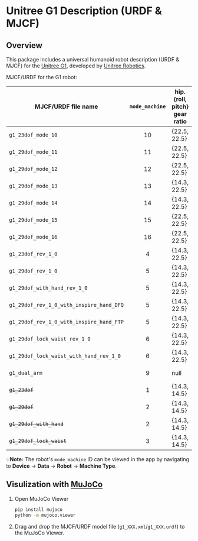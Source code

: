 # Unitree G1 Description (URDF & MJCF)

## Overview

This package includes a universal humanoid robot description (URDF & MJCF) for the [Unitree G1](https://www.unitree.com/g1/), developed by [Unitree Robotics](https://www.unitree.com/).

MJCF/URDF for the G1 robot:

| MJCF/URDF file name                      | `mode_machine` | hip.{roll, pitch} gear ratio | wrist motor | lock waist | Update status | dof#leg | dof#waist | dof#arm | dof#hand |
|------------------------------------------|:--------------:|------------------------------|-------------|------------|---------------|:-------:|:---------:|:-------:|:--------:|
| `g1_23dof_mode_10`                       |       10       | {22.5, 22.5}                 | null        | no         | Up-to-date    |   6*2   |     1     |   5*2   |   null   |
| `g1_29dof_mode_11`                       |       11       | {22.5, 22.5}                 | 4010        | no         | Up-to-date    |   6*2   |     3     |   7*2   |   null   |
| `g1_29dof_mode_12`                       |       12       | {22.5, 22.5}                 | 4010        | yes        | Up-to-date    |   6*2   |     3     |   7*2   |   null   |
| `g1_29dof_mode_13`                       |       13       | {14.3, 22.5}                 | 5010(new)   | no         | Up-to-date    |   6*2   |     3     |   7*2   |   null   |
| `g1_29dof_mode_14`                       |       14       | {14.3, 22.5}                 | 5010(new)   | yes        | Up-to-date    |   6*2   |     3     |   7*2   |   null   |
| `g1_29dof_mode_15`                       |       15       | {22.5, 22.5}                 | 5010(new)   | no         | Up-to-date    |   6*2   |     3     |   7*2   |   null   |
| `g1_29dof_mode_16`                       |       16       | {22.5, 22.5}                 | 5010(new)   | yes        | Up-to-date    |   6*2   |     3     |   7*2   |   null   |
| `g1_23dof_rev_1_0`                       |       4        | {14.3, 22.5}                 | null        |            | Up-to-date    |   6*2   |     1     |   5*2   |   null   |
| `g1_29dof_rev_1_0`                       |       5        | {14.3, 22.5}                 | 4010        |            | Up-to-date    |   6*2   |     3     |   7*2   |   null   |
| `g1_29dof_with_hand_rev_1_0`             |       5        | {14.3, 22.5}                 | 4010        |            | Up-to-date    |   6*2   |     3     |   7*2   |   7*2    |
| `g1_29dof_rev_1_0_with_inspire_hand_DFQ` |       5        | {14.3, 22.5}                 | 4010        |            | Up-to-date    |   6*2   |     3     |   7*2   |   12*2   |
| `g1_29dof_rev_1_0_with_inspire_hand_FTP` |       5        | {14.3, 22.5}                 | 4010        |            | Up-to-date    |   6*2   |     3     |   7*2   |   12*2   |
| `g1_29dof_lock_waist_rev_1_0`            |       6        | {14.3, 22.5}                 | 4010        |            | Up-to-date    |   6*2   |     3     |   7*2   |   null   |
| `g1_29dof_lock_waist_with_hand_rev_1_0`  |       6        | {14.3, 22.5}                 | 4010        |            | Up-to-date    |   6*2   |     3     |   7*2   |   7*2    |
| `g1_dual_arm`                            |       9        | null                         | 4010        |            | Up-to-date    |  null   |   null    |   7*2   |   null   |
| ~~`g1_23dof`~~                           |       1        | {14.3, 14.5}                 | null        |            | Deprecated    |   6*2   |     1     |   5*2   |   null   |
| ~~`g1_29dof`~~                           |       2        | {14.3, 14.5}                 | 4010        |            | Deprecated    |   6*2   |     3     |   7*2   |   null   |
| ~~`g1_29dof_with_hand`~~                 |       2        | {14.3, 14.5}                 | 4010        |            | Deprecated    |   6*2   |     3     |   7*2   |   7*2    |
| ~~`g1_29dof_lock_waist`~~                |       3        | {14.3, 14.5}                 | 4010        |            | Deprecated    |   6*2   |     3     |   7*2   |   null   |

💡**Note:** The robot's `mode_machine` ID can be viewed in the app by navigating to **Device** → **Data** → **Robot** → **Machine Type**.

## Visulization with [MuJoCo](https://github.com/google-deepmind/mujoco)

1. Open MuJoCo Viewer

   ```bash
   pip install mujoco
   python -m mujoco.viewer
   ```

2. Drag and drop the MJCF/URDF model file (`g1_XXX.xml`/`g1_XXX.urdf`) to the MuJoCo Viewer.
